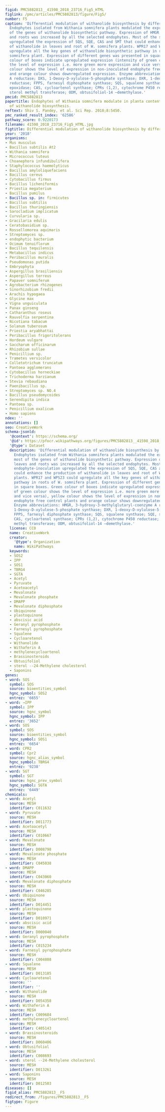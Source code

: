 ```yaml
---
figid: PMC5882813__41598_2018_23716_Fig5_HTML
figlink: /pmc/articles/PMC5882813/figure/Fig5/
number: F5
caption: 'Differential modulation of withanolide biosynthesis by different endophytes.
  Endophytes isolated from Withania somnifera plants modulated the expression of most
  of the genes of withanolide biosynthetic pathway. Expression of HMGR in both leaves
  and roots was increased by all the selected endophytes. Most of the selected endophyte-inoculation
  upregulated the expression of SQS, SQE, CAS and SMT that could enhance the production
  of withanolide in leaves and root of W. somnifera plants. WPR17 and WPS23 could
  upregulate all the key genes of withanolide biosynthetic pathway in roots of W.
  somnifera plant. Expression of different genes was presented in square boxes. Green
  colour of boxes indicate upregulated expression (intensity of green colour shows
  the level of expression i.e. more green more expression and vice versa), yellow
  colour shows the level of expression in non-inoculated endophyte free control plants
  and orange colour shows downregulated expression. Enzyme abbreviations: HMGR, 3-hydroxy-3-methylglutaryl-coenzyme
  A reductase; DXS, 1-Deoxy-D-xylulose-5-phosphate synthase; DXR, 1-deoxy-D-xylulose-5-phosphate
  reductase; FPPS, farnesyl diphosphate synthase; SQS, squalene synthase; SQE, squalene
  epoxidase; CAS, cycloartenol synthase; CPRs (1,2), cytochrome P450 reductase; SMT,
  sterol methyl transferase; ODM, obtusifoliol-14 –demethylase.'
pmcid: PMC5882813
papertitle: Endophytes of Withania somnifera modulate in planta content and the site
  of withanolide biosynthesis.
reftext: Shiv S. Pandey, et al. Sci Rep. 2018;8:5450.
pmc_ranked_result_index: '62586'
pathway_score: 0.9220173
filename: 41598_2018_23716_Fig5_HTML.jpg
figtitle: Differential modulation of withanolide biosynthesis by different endophytes
year: '2018'
organisms:
- Mus musculus
- Bacillus subtilis At2
- Withania somnifera
- Micrococcus luteus
- Choanephora infundibulifera
- Staphylococcus haemolyticus
- Bacillus amyloliquefaciens
- Bacillus cereus
- Cytobacillus firmus
- Bacillus licheniformis
- Priestia megaterium
- Bacillus pumilus
- Bacillus sp. in: firmicutes
- Bacillus subtilis
- Bacillus thuringiensis
- Sarocladium implicatum
- Curvularia sp.
- Gracilaria edulis
- Ceratobasidium sp.
- Rossellomorea aquimaris
- Streptomyces sp.
- endophytic bacterium
- Ocimum tenuiflorum
- Bacillus tequilensis
- Metabacillus indicus
- Peribacillus muralis
- Pseudomonas putida
- Embryophyta
- Aspergillus brasiliensis
- Aspergillus terreus
- Papaver somniferum
- Agrobacterium rhizogenes
- Sinorhizobium fredii
- Arachis hypogaea
- Glycine max
- Vigna unguiculata
- Panax ginseng
- Catharanthus roseus
- Rauvolfia serpentina
- Nicotiana tabacum
- Solanum tuberosum
- Priestia aryabhattai
- Peribacillus frigoritolerans
- Hordeum vulgare
- Saccharum officinarum
- Rhizobium sullae
- Penicillium sp.
- Trametes versicolor
- Colletotrichum truncatum
- Pantoea agglomerans
- Cytobacillus horneckiae
- Trichoderma harzianum
- Stevia rebaudiana
- Paenibacillus sp.
- Streptomyces sp. NO.4
- Bacillus pseudomycoides
- Serendipita indica
- Pantoea sp.
- Penicillium oxalicum
- Homo sapiens
ndex: ''
annotations: []
seo: CreativeWork
schema-jsonld:
  '@context': https://schema.org/
  '@id': https://pfocr.wikipathways.org/figures/PMC5882813__41598_2018_23716_Fig5_HTML.html
  '@type': Dataset
  description: 'Differential modulation of withanolide biosynthesis by different endophytes.
    Endophytes isolated from Withania somnifera plants modulated the expression of
    most of the genes of withanolide biosynthetic pathway. Expression of HMGR in both
    leaves and roots was increased by all the selected endophytes. Most of the selected
    endophyte-inoculation upregulated the expression of SQS, SQE, CAS and SMT that
    could enhance the production of withanolide in leaves and root of W. somnifera
    plants. WPR17 and WPS23 could upregulate all the key genes of withanolide biosynthetic
    pathway in roots of W. somnifera plant. Expression of different genes was presented
    in square boxes. Green colour of boxes indicate upregulated expression (intensity
    of green colour shows the level of expression i.e. more green more expression
    and vice versa), yellow colour shows the level of expression in non-inoculated
    endophyte free control plants and orange colour shows downregulated expression.
    Enzyme abbreviations: HMGR, 3-hydroxy-3-methylglutaryl-coenzyme A reductase; DXS,
    1-Deoxy-D-xylulose-5-phosphate synthase; DXR, 1-deoxy-D-xylulose-5-phosphate reductase;
    FPPS, farnesyl diphosphate synthase; SQS, squalene synthase; SQE, squalene epoxidase;
    CAS, cycloartenol synthase; CPRs (1,2), cytochrome P450 reductase; SMT, sterol
    methyl transferase; ODM, obtusifoliol-14 –demethylase.'
  license: CC0
  name: CreativeWork
  creator:
    '@type': Organization
    name: WikiPathways
  keywords:
  - SOS2
  - IPP
  - SOS1
  - TBRG4
  - SGTA
  - Acetyl
  - Pyruvate
  - Acetoacetyl
  - Mevalonate
  - Mevalonate phosphate
  - DMAPP
  - Mevalonate diphosphate
  - Ubiquinone
  - plastoquinone
  - abscisic acid
  - Geranyl pyrophosphate
  - Farnesyl pyrophosphate
  - Squalene
  - Cycloaretenol
  - Withanolide
  - Withaferin A
  - methylenecycloartenol
  - Brassinosteroids
  - Obtusifoliol
  - sterol --24-Methylene cholesterol
  - Saponins
genes:
- word: SOS
  symbol: SOS
  source: bioentities_symbol
  hgnc_symbol: SOS2
  entrez: '6655'
- word: →IPP
  symbol: IPP
  source: hgnc_symbol
  hgnc_symbol: IPP
  entrez: '3652'
- word: SOS
  symbol: SOS
  source: bioentities_symbol
  hgnc_symbol: SOS1
  entrez: '6654'
- word: CPR2
  symbol: Cpr2
  source: hgnc_alias_symbol
  hgnc_symbol: TBRG4
  entrez: '9238'
- word: SGT
  symbol: SGT
  source: hgnc_prev_symbol
  hgnc_symbol: SGTA
  entrez: '6449'
chemicals:
- word: Acetyl
  source: MESH
  identifier: C011632
- word: Pyruvate
  source: MESH
  identifier: D011773
- word: Acetoacetyl
  source: MESH
  identifier: C010667
- word: Mevalonate
  source: MESH
  identifier: D008798
- word: Mevalonate phosphate
  source: MESH
  identifier: C045038
- word: DMAPP
  source: MESH
  identifier: C043060
- word: Mevalonate diphosphate
  source: MESH
  identifier: C046285
- word: Ubiquinone
  source: MESH
  identifier: D014451
- word: plastoquinone
  source: MESH
  identifier: D010971
- word: abscisic acid
  source: MESH
  identifier: D000040
- word: Geranyl pyrophosphate
  source: MESH
  identifier: C015234
- word: Farnesyl pyrophosphate
  source: MESH
  identifier: C004808
- word: Squalene
  source: MESH
  identifier: D013185
- word: Cycloaretenol
  source: ''
  identifier: ''
- word: Withanolide
  source: MESH
  identifier: D054358
- word: Withaferin A
  source: MESH
  identifier: C009684
- word: methylenecycloartenol
  source: MESH
  identifier: C405143
- word: Brassinosteroids
  source: MESH
  identifier: D060406
- word: Obtusifoliol
  source: MESH
  identifier: C008693
- word: sterol --24-Methylene cholesterol
  source: MESH
  identifier: D013261
- word: Saponins
  source: MESH
  identifier: D012503
diseases: []
figid_alias: PMC5882813__F5
redirect_from: /figures/PMC5882813__F5
figtype: Figure
---
```

